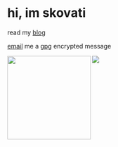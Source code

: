 # hi, im skovati
read my [blog](https://skovati.dev)

[email](mailto:skovati@protonmail.com) me a [gpg](https://gpg.skovati.dev) encrypted message

<div>
  <img height="190" align="left" src="https://github-readme-stats.vercel.app/api?username=skovati&count_private=true&include_all_commits=true&theme=gruvbox" />
  <img src="https://github-readme-stats.vercel.app/api/top-langs/?username=skovati&layout=compact&langs_count=8&theme=gruvbox&hide=objective-c,roff" />
</div>
